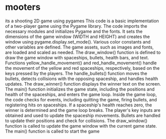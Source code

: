 # mooters
its a shooting 2D game using pygames
This code is a basic implementation of a two-player game using the Pygame library.
The code imports the necessary modules and initializes Pygame and the fonts.
It sets the dimensions of the game window (WIDTH and HEIGHT) and creates the window using pygame.display.set_mode().
Various color constants and other variables are defined.
The game assets, such as images and fonts, are loaded and scaled as needed.
The draw_window() function is defined to draw the game window with spaceships, bullets, health bars, and text.
Functions yellow_handle_movement() and red_handle_movement() handle the movement of the yellow and red spaceships, respectively, based on the keys pressed by the players.
The handle_bullets() function moves the bullets, detects collisions with the opposing spaceship, and handles health updates.
The draw_winner() function displays the winner text on the screen.
The main() function initializes the game state, including the positions and health of the spaceships, and enters the game loop.
Inside the game loop, the code checks for events, including quitting the game, firing bullets, and registering hits on spaceships.
If a spaceship's health reaches zero, the winner is determined and the game loop breaks.
The player's key inputs are obtained and used to update the spaceship movements.
Bullets are handled to update their positions and check for collisions.
The draw_window() function is called to update the game window with the current game state.
The main() function is called to start the game
